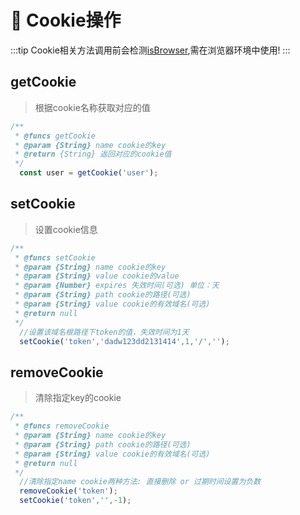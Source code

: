 # 🥕 Cookie操作

:::tip
Cookie相关方法调用前会检测[isBrowser](),需在浏览器环境中使用!
:::

## getCookie
> 根据cookie名称获取对应的值
```javascript
/**
 * @funcs getCookie
 * @param {String} name cookie的key
 * @return {String} 返回对应的cookie值
 */
  const user = getCookie('user');
```

## setCookie
> 设置cookie信息
```javascript
/**
 * @funcs setCookie
 * @param {String} name cookie的key
 * @param {String} value cookie的value
 * @param {Number} expires 失效时间(可选) 单位：天
 * @param {String} path cookie的路径(可选)
 * @param {String} value cookie的有效域名(可选)
 * @return null
 */
  //设置该域名根路径下token的值，失效时间为1天
  setCookie('token','dadw123dd2131414',1,'/','');
```

## removeCookie
> 清除指定key的cookie
```javascript
/**
 * @funcs removeCookie
 * @param {String} name cookie的key
 * @param {String} path cookie的路径(可选)
 * @param {String} value cookie的有效域名(可选)
 * @return null
 */
  //清除指定name cookie两种方法: 直接删除 or 过期时间设置为负数
  removeCookie('token');
  setCookie('token','',-1);
```